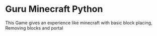 # Guru Minecraft Python
This Game gives an experience like minecraft with basic block placing, Removing blocks and portal
